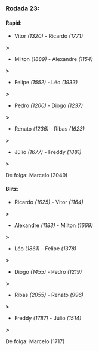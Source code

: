 ### Rodada 23:

#### Rapid:

* Vitor *(1320)*     -     Ricardo *(1771)*

 **>** 
* Milton *(1889)*     -     Alexandre *(1154)*

 **>** 
* Felipe *(1552)*     -     Léo *(1933)*

 **>** 
* Pedro *(1200)*     -     Diogo *(1237)*

 **>** 
* Renato *(1236)*     -     Ribas *(1623)*

 **>** 
* Júlio *(1677)*     -     Freddy *(1881)*

 **>** 

De folga: Marcelo (2049)

#### Blitz:

* Ricardo *(1625)*     -     Vitor *(1164)*

 **>** 
* Alexandre *(1183)*     -     Milton *(1669)*

 **>** 
* Léo *(1861)*     -     Felipe *(1378)*

 **>** 
* Diogo *(1455)*     -     Pedro *(1219)*

 **>** 
* Ribas *(2055)*     -     Renato *(996)*

 **>** 
* Freddy *(1787)*     -     Júlio *(1514)*

 **>** 

De folga: Marcelo (1717)


